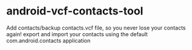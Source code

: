 # android-vcf-contacts-tool
Add contacts/backup contacts.vcf file, so you never lose your contacts again!
export and import your contacts using the default com.android.contacts application
